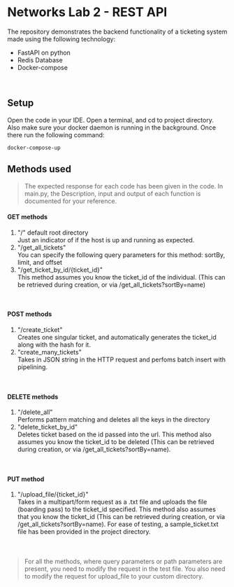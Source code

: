# Networks Lab 2 - REST API
The repository demonstrates the backend functionality of a ticketing system made using the following technology: <br/>

- FastAPI on python
- Redis Database
- Docker-compose

<br/>

## Setup
Open the code in your IDE. Open a terminal, and cd to project directory. Also make sure your docker daemon is running in the background. Once there run the following command:<br/>
```
docker-compose-up
```
## Methods used 
> The expected response for each code has been given in the code. In main.py, the Description, input and output of each function is documented for your reference.

#### GET methods
1. "/" default root directory<br/> Just an indicator of if the host is up and running as expected.
2. "/get_all_tickets"<br/>
You can specify the following query parameters for this method: sortBy, limit, and offset
3. "/get_ticket_by_id/{ticket_id}"<br/>This method assumes you know the ticket_id of the individual. (This can be retrieved during creation, or via /get_all_tickets?sortBy=name) 
<br/>

#### POST methods
1. "/create_ticket"<br/>Creates one singular ticket, and automatically generates the ticket_id along with the hash for it.
2. "create_many_tickets"<br/> Takes in JSON string in the HTTP request and perfoms batch insert with pipelining.
<br/>

#### DELETE methods
1. "/delete_all"<br/> Performs pattern matching and deletes all the keys in the directory
2. "delete_ticket_by_id"<br/> Deletes ticket based on the id passed into the url. This method also assumes you know the ticket_id to be deleted (This can be retrieved during creation, or via /get_all_tickets?sortBy=name).
<br/>

#### PUT method
1. "/upload_file/{ticket_id}"<br/> Takes in a multipart/form request as a .txt file and uploads the file (boarding pass) to the ticket_id specified. This method also assumes that you know the ticket_id (This can be retrieved during creation, or via /get_all_tickets?sortBy=name). For ease of testing, a sample_ticket.txt file has been provided in the project directory.
<br/>

#### 
> For all the methods, where query parameters or path parameters are present, you need to modify the request in the test file. You also need to modify the request for upload_file to your custom directory.
